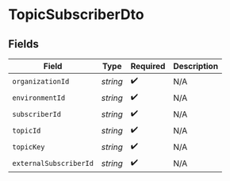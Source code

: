 # TopicSubscriberDto


## Fields

| Field                  | Type                   | Required               | Description            |
| ---------------------- | ---------------------- | ---------------------- | ---------------------- |
| `organizationId`       | *string*               | :heavy_check_mark:     | N/A                    |
| `environmentId`        | *string*               | :heavy_check_mark:     | N/A                    |
| `subscriberId`         | *string*               | :heavy_check_mark:     | N/A                    |
| `topicId`              | *string*               | :heavy_check_mark:     | N/A                    |
| `topicKey`             | *string*               | :heavy_check_mark:     | N/A                    |
| `externalSubscriberId` | *string*               | :heavy_check_mark:     | N/A                    |